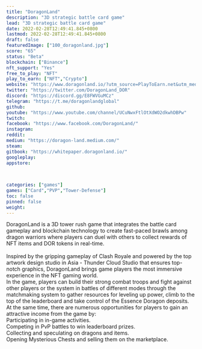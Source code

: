 ```yaml
---
title: "DoragonLand"
description: "3D strategic battle card game"
lead: "3D strategic battle card game"
date: 2022-02-28T12:49:41.845+0800
lastmod: 2022-02-28T12:49:41.845+0800
draft: false
featuredImage: ["100_doragonland.jpg"]
score: "65"
status: "Beta"
blockchain: ["Binance"]
nft_support: "Yes"
free_to_play: "NFT"
play_to_earn: ["NFT","Crypto"]
website: "https://www.doragonland.io/?utm_source=PlayToEarn.net&utm_medium=organic&utm_campaign=gamepage"
twitter: "https://twitter.com/DoragonLand_DOR"
discord: "https://discord.gg/E8FWVGuMCz"
telegram: "https://t.me/doragonlandglobal"
github: 
youtube: "https://www.youtube.com/channel/UCuNwxFtlOtXdWO2dkwhDBPw"
twitch: 
facebook: "https://www.facebook.com/DoragonLand/"
instagram: 
reddit: 
medium: "https://doragon-land.medium.com/"
steam: 
gitbook: "https://whitepaper.doragonland.io/"
googleplay: 
appstore: 

  
    
categories: ["games"]
games: ["Card","PVP","Tower-Defense"]
toc: false
pinned: false
weight: 
---
```

DoragonLand is a 3D tower rush game that integrates the battle card gameplay and blockchain technology to create fast-paced brawls among dragon warriors where players can duel with others to collect rewards of NFT items and DOR tokens in real-time.<br> <br> Inspired by the gripping gameplay of Clash Royale and powered by the top artwork design studio in Asia - Thunder Cloud Studio that ensures top-notch graphics, DoragonLand brings game players the most immersive experience in the NFT gaming world.<br> In the game, players can build their strong combat troops and fight against other players or the system in battles of different modes through the matchmaking system to gather resources for leveling up power, climb to the top of the leaderboard and take control of the Essence Doragon deposits.<br> At the same time, there are numerous opportunities for players to gain an attractive income from the game by: <br> Participating in in-game activities.<br> Competing in PvP battles to win leaderboard prizes. <br> Collecting and speculating on dragons and items. <br> Opening Mysterious Chests and selling them on the marketplace.